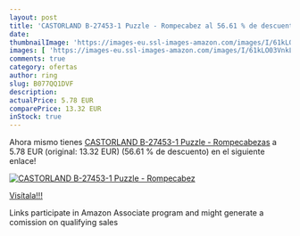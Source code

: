 ```yaml
---
layout: post
title: 'CASTORLAND B-27453-1 Puzzle - Rompecabez al 56.61 % de descuento'
date: 
thumbnailImage: 'https://images-eu.ssl-images-amazon.com/images/I/61kLO03VnkL._SL200_.jpg'
images: [ 'https://images-eu.ssl-images-amazon.com/images/I/61kLO03VnkL._SL200_.jpg' ]
comments: true
category: ofertas
author: ring
slug: B077QQ1DVF
description:
actualPrice: 5.78 EUR
comparePrice: 13.32 EUR
inStock: true
---
```


Ahora mismo tienes [CASTORLAND B-27453-1 Puzzle - Rompecabezas](https://www.amazon.es/dp/B077QQ1DVF/?tag=tolees-21) a 5.78 EUR (original: 13.32 EUR) (56.61 %  de descuento) en el siguiente enlace!

[![CASTORLAND B-27453-1 Puzzle - Rompecabez](https://images-eu.ssl-images-amazon.com/images/I/61kLO03VnkL._SL200_.jpg)](https://www.amazon.es/dp/B077QQ1DVF/?tag=tolees-21)

[Visítala!!!](https://www.amazon.es/dp/B077QQ1DVF/?tag=tolees-21)

Links participate in Amazon Associate program and might generate a comission on qualifying sales
